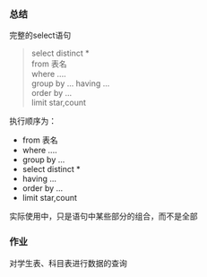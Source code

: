 ### 总结

完整的select语句
>select distinct *  
from 表名  
where ....  
group by ... having ...  
order by ...  
limit star,count  

执行顺序为：
+ from 表名
+ where ....
+ group by ...
+ select distinct *
+ having ...
+ order by ...
+ limit star,count

实际使用中，只是语句中某些部分的组合，而不是全部

### 作业
对学生表、科目表进行数据的查询
